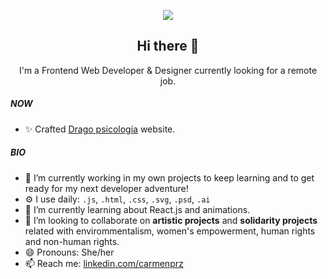 <div align="center">
  
![](https://media.giphy.com/media/XLsDo3hdxWpdm/giphy.gif) 

<h2 align="center">Hi there 👋</h2>

  <p align="center">
     I'm a Frontend Web Developer & Designer currently looking for a remote job. 
  </p>
</div>

<!-- 
### Hi there 👋

#### I'm a Frontend Web Developer & Designer currently looking for a remote job.  -->

##### NOW
- ✨ Crafted [Drago psicología](https://dragopsicologia.netlify.app/) website.

##### BIO

- 🔭 I’m currently working in my own projects to keep learning and to get ready for my next developer adventure!
- ⚙️ I use daily: `.js`, `.html`, `.css`, `.svg`, `.psd`, `.ai`
- 🌱 I’m currently learning about React.js and animations.
- 👯 I’m looking to collaborate on **artistic projects** and **solidarity projects** related with envirommentalism, women's empowerment, human rights and non-human rights. 
- 😄 Pronouns: She/her
- 📫 Reach me: [linkedin.com/carmenprz](https://www.linkedin.com/in/carmenprz/)
